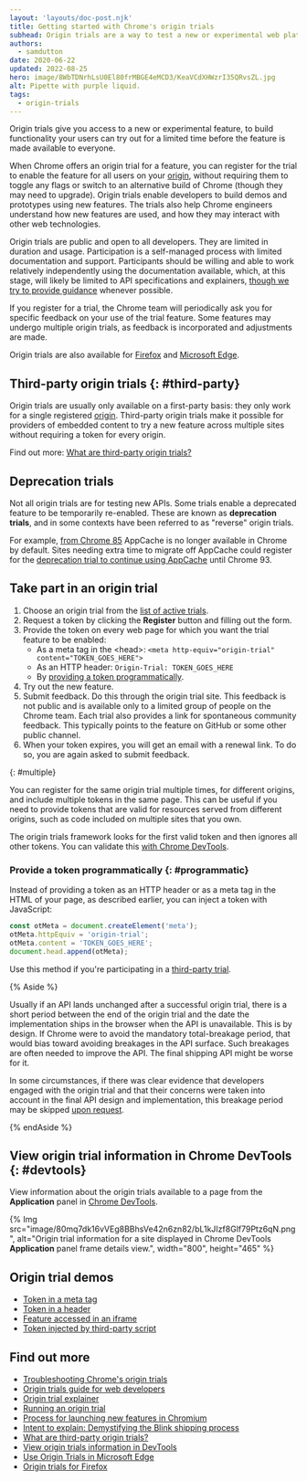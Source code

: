```yaml
---
layout: 'layouts/doc-post.njk'
title: Getting started with Chrome's origin trials
subhead: Origin trials are a way to test a new or experimental web platform feature, and give feedback to the web standards community on the feature's usability, practicality, and effectiveness, before the feature is made available to all users.
authors:
  - samdutton
date: 2020-06-22
updated: 2022-08-25
hero: image/8WbTDNrhLsU0El80frMBGE4eMCD3/KeaVCdXHWzrI35QRvsZL.jpg
alt: Pipette with purple liquid.
tags:
  - origin-trials
---
```


Origin trials give you access to a new or experimental feature, to build
functionality your users can try out for a limited time before the feature
is made available to everyone. 

When Chrome offers an origin trial for a feature, you can register for the trial to enable
the feature for all users on your [origin](https://web.dev/same-site-same-origin/#origin),
without requiring them to toggle any flags or switch to an alternative build
of Chrome (though they may need to upgrade). Origin trials enable developers
to build demos and prototypes using new features. The trials also help Chrome engineers
understand how new features are used, and how they may interact with other web technologies.

Origin trials are public and open to all developers. They are limited in duration and
usage. Participation is a self-managed process with limited documentation and support.
Participants should be willing and able to work relatively independently using the
documentation available, which, at this stage, will likely be limited to API
specifications and explainers, [though we try to provide guidance](/docs/web-platform/) whenever
possible.

If you register for a trial, the Chrome team will periodically ask you for specific
feedback on your use of the trial feature. Some features may undergo multiple origin
trials, as feedback is incorporated and adjustments are made.

Origin trials are also available for [Firefox](https://wiki.mozilla.org/Origin_Trials) and [Microsoft Edge](https://docs.microsoft.com/en-us/microsoft-edge/origin-trials/).

## Third-party origin trials {: #third-party}

Origin trials are usually only available on a first-party basis: they only work for a single
registered [origin](https://web.dev/same-site-same-origin/#origin). Third-party origin trials make
it possible for providers of embedded content to try a new feature across multiple sites
without requiring a token for every origin.

Find out more: [What are third-party origin trials?](/docs/web-platform/third-party-origin-trials/)


## Deprecation trials

Not all origin trials are for testing new APIs. Some trials enable a deprecated feature to be 
temporarily re-enabled. These are known as **deprecation trials**, and in some contexts have been 
referred to as "reverse" origin trials.

For example, [from Chrome 85](https://web.dev/appcache-removal/#origin-trial) AppCache is no longer 
available in Chrome by default. Sites needing extra time to migrate off AppCache could register for 
the [deprecation trial to continue using AppCache](/origintrials/#/view_trial/1776670052997660673) until Chrome 93.


## Take part in an origin trial

1. Choose an origin trial from the [list of active trials](/origintrials/#/trials/active).
1. Request a token by clicking the **Register** button and filling out the form.
1. Provide the token on every web page for which you want the trial feature to be enabled:
   -  As a meta tag in the &lt;head&gt;:
      `<meta http-equiv="origin-trial" content="TOKEN_GOES_HERE">`
   -  As an HTTP header:
      `Origin-Trial: TOKEN_GOES_HERE`
   - By [providing a token programmatically](#programmatic).
1. Try out the new feature.
1. Submit feedback. Do this through the origin trial site. This feedback is
   not public and is available only to a limited group of people on the Chrome
   team. Each trial also provides a link for spontaneous community feedback.
   This typically points to the feature on GitHub or some other public
   channel.
1. When your token expires, you will get an email with a renewal link.
   To do so, you are again asked to submit feedback.

{: #multiple}

You can register for the same origin trial multiple times, for different origins, and include 
multiple tokens in the same page. This can be useful if you need to provide tokens 
that are valid for resources served from different origins, such as code included on multiple 
sites that you own.

The origin trials framework looks for the first valid token and then
ignores all other tokens. You can validate this
[with Chrome DevTools](/docs/web-platform/origin-trial-troubleshooting/#use-chrome-devtools-to-check-tokens).

### Provide a token programmatically {: #programmatic}

Instead of providing a token as an HTTP header or as a meta tag in the HTML of your page, as
described earlier, you can inject a token with JavaScript:

```javascript
const otMeta = document.createElement('meta');
otMeta.httpEquiv = 'origin-trial';
otMeta.content = 'TOKEN_GOES_HERE';
document.head.append(otMeta);
```

Use this method if you're participating in a [third-party trial](#third-party).

{% Aside %}

Usually if an API lands unchanged after a successful origin trial, there is a
short period between the end of the origin trial and the date the implementation ships in the
browser when the API is unavailable. This is by design. If Chrome were to avoid the
mandatory total-breakage period, that would bias toward avoiding breakages in the API surface. Such
breakages are often needed to improve the API. The final shipping API might be worse for it.

In some circumstances, if there was clear evidence that developers engaged with the origin trial and
that their concerns were taken into account in the final API design and implementation, this
breakage period may be skipped [upon request](https://sites.google.com/a/chromium.org/dev/blink/launching-features#sites-canvas-main-content:~:text=If%20you%20wish%20to%20skip%20the,Ship%20imply%20approval%20of%20the%20request.).

{% endAside %}


## View origin trial information in Chrome DevTools {: #devtools}

View information about the origin trials available to a page from the **Application** panel in
[Chrome DevTools](/blog/new-in-devtools-94/#origin-trials).

{% Img src="image/80mq7dk16vVEg8BBhsVe42n6zn82/bL1kJIzf8Glf79Ptz6qN.png", alt="Origin trial
   information for a site displayed in Chrome DevTools **Application** panel frame details view.",
   width="800", height="465" %}


## Origin trial demos

-  [Token in a meta tag](https://ot-meta.glitch.me)
-  [Token in a header](https://ot-header.glitch.me)
-  [Feature accessed in an iframe](https://ot-iframe.glitch.me)
-  [Token injected by third-party script](https://ot-3p.glitch.me)


## Find out more

-  [Troubleshooting Chrome's origin trials](/docs/web-platform/origin-trial-troubleshooting)
-  [Origin trials guide for web developers](https://github.com/GoogleChrome/OriginTrials/blob/gh-pages/developer-guide.md)
-  [Origin trial explainer](https://github.com/GoogleChrome/OriginTrials/blob/gh-pages/explainer.md)
-  [Running an origin trial](https://www.chromium.org/blink/origin-trials/running-an-origin-trial)
-  [Process for launching new features in Chromium](https://www.chromium.org/blink/launching-features)
-  [Intent to explain: Demystifying the Blink shipping process](https://www.youtube.com/watch?time_continue=291&v=y3EZx_b-7tk)
-  [What are third-party origin trials?](/docs/web-platform/third-party-origin-trials/)
-  [View origin trials information in DevTools](/blog/new-in-devtools-94/#origin-trials)
-  [Use Origin Trials in Microsoft Edge](https://docs.microsoft.com/en-us/microsoft-edge/origin-trials/)
-  [Origin trials for Firefox](https://wiki.mozilla.org/Origin_Trials)
